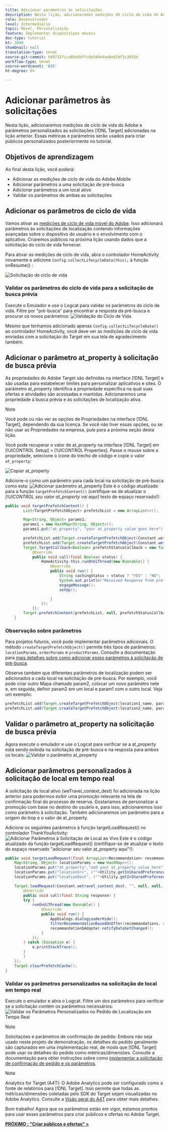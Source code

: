 ```yaml
---
title: Adicionar parâmetros às solicitações
description: Nesta lição, adicionaremos medições de ciclo de vida do Adobe e parâmetros personalizados às solicitações do Target adicionadas na lição anterior. Essas métricas e parâmetros serão usados para criar públicos personalizados posteriormente no tutorial.
role: Desenvolvedor
level: Intermediário
topic: Móvel, Personalização
feature: Implementar dispositivos móveis
doc-type: tutorial
kt: 3040
thumbnail: null
translation-type: tm+mt
source-git-commit: b89732fcca0be8bffc6e580e4ae0e62df3c3655d
workflow-type: tm+mt
source-wordcount: '835'
ht-degree: 0%

---
```



# Adicionar parâmetros às solicitações

Nesta lição, adicionaremos medições de ciclo de vida do Adobe e parâmetros personalizados às solicitações [!DNL Target] adicionadas na lição anterior. Essas métricas e parâmetros serão usados para criar públicos personalizados posteriormente no tutorial.

## Objetivos de aprendizagem

Ao final desta lição, você poderá:

* Adicionar as medições de ciclo de vida do Adobe Mobile
* Adicionar parâmetros a uma solicitação de pré-busca
* Adicionar parâmetros a um local ativo
* Validar os parâmetros de ambas as solicitações

## Adicionar os parâmetros de ciclo de vida

Vamos ativar as [medições de ciclo de vida móvel do Adobe](https://docs.adobe.com/content/help/en/mobile-services/android/metrics.html). Isso adicionará parâmetros às solicitações de localização contendo informações avançadas sobre o dispositivo do usuário e o envolvimento com o aplicativo. Criaremos públicos na próxima lição usando dados que a solicitação do ciclo de vida fornecer.

Para ativar as medições de ciclo de vida, abra o controlador HomeActivity novamente e adicione `Config.collectLifecycleData(this);` à função onResume() :

![Solicitação de ciclo de vida](assets/lifecycle_code.jpg)

### Validar os parâmetros do ciclo de vida para a solicitação de busca prévia

Execute o Emulador e use o Logcat para validar os parâmetros do ciclo de vida. Filtre por &quot;pré-busca&quot; para encontrar a resposta da pré-busca e procurar os novos parâmetros:
![Validação do Ciclo de Vida](assets/lifecycle_validation.jpg)

Mesmo que tenhamos adicionado apenas `Config.collectLifecycleData()` ao controlador HomeActivity, você deve ver as medições de ciclo de vida enviadas com a solicitação do Target em sua tela de agradecimento também.

## Adicionar o parâmetro at_property à solicitação de busca prévia

As propriedades do Adobe Target são definidas na interface [!DNL Target] e são usadas para estabelecer limites para personalizar aplicativos e sites. O parâmetro at_property identifica a propriedade específica na qual suas ofertas e atividades são acessadas e mantidas. Adicionaremos uma propriedade à busca prévia e às solicitações de localização ativa.

>[!NOTE]
>
>Você pode ou não ver as opções de Propriedades na interface [!DNL Target], dependendo da sua licença. Se você não tiver essas opções, ou se não usar as Propriedades na empresa, pule para a próxima seção desta lição.

Você pode recuperar o valor de at_property na interface [!DNL Target] em [!UICONTROL Setup] > [!UICONTROL Properties].  Passe o mouse sobre a propriedade, selecione o ícone do trecho de código e copie o valor `at_property`:

![Copiar at_property](assets/at_property_interface.jpg)

Adicione-o como um parâmetro para cada local na solicitação de pré-busca como esta:
![Adicionar parâmetro at_property](assets/params_at_property.jpg)
Este é o código atualizado para a função `targetPrefetchContent()` (certifique-se de atualizar o _[!UICONTROL seu valor at_property vai aqui]_ texto de espaço reservado!):

```java
public void targetPrefetchContent() {
        List<TargetPrefetchObject> prefetchList = new ArrayList<>();

        Map<String, Object> params1;
        params1 = new HashMap<String, Object>();
        params1.put("at_property", "your at_property value goes here");

        prefetchList.add(Target.createTargetPrefetchObject(Constant.wetravel_engage_home, params1));
        prefetchList.add(Target.createTargetPrefetchObject(Constant.wetravel_engage_search, params1));
        Target.TargetCallback<Boolean> prefetchStatusCallback = new Target.TargetCallback<Boolean>() {
            @Override
            public void call(final Boolean status) {
                HomeActivity.this.runOnUiThread(new Runnable() {
                    @Override
                    public void run() {
                        String cachingStatus = status ? "YES" : "NO";
                        System.out.println("Received Response from prefetch : " + cachingStatus);
                        engageMessage();
                        setUp();

                    }
                });
            }};
        Target.prefetchContent(prefetchList, null, prefetchStatusCallback);
    }
```

### Observação sobre parâmetros

Para projetos futuros, você pode implementar parâmetros adicionais. O método `createTargetPrefetchObject()` permite três tipos de parâmetros: `locationParams`, `orderParams` e `productParams`. Consulte a documentação para [mais detalhes sobre como adicionar esses parâmetros à solicitação de pré-busca](https://docs.adobe.com/content/help/en/mobile-services/android/target-android/c-mob-target-prefetch-android.html).

Observe também que diferentes parâmetros de localização podem ser adicionados a cada local na solicitação de pré-busca. Por exemplo, você pode criar outro Mapa chamado param2, colocar um novo parâmetro nele e, em seguida, definir param2 em um local e param1 com o outro local. Veja um exemplo:

```java
prefetchList.add(Target.createTargetPrefetchObject(location1_name, params1);
prefetchList.add(Target.createTargetPrefetchObject(location2_name, params2);
```

## Validar o parâmetro at_property na solicitação de busca prévia

Agora execute o emulador e use o Logcat para verificar se a at_property está sendo exibida na solicitação de pré-busca e na resposta para ambos os locais:
![Validar o parâmetro at_property](assets/parameters_at_property_validation.jpg)

## Adicionar parâmetros personalizados à solicitação de local em tempo real

A solicitação de local ativo (weTravel_context_dest) foi adicionada na lição anterior para podermos exibir uma promoção relevante na tela de confirmação final do processo de reserva. Gostaríamos de personalizar a promoção com base no destino do usuário e, para isso, adicionaremos isso como parâmetro à solicitação. Também adicionaremos um parâmetro para a origem do trop e o valor de at_property.

Adicione os seguintes parâmetros à função targetLoadRequest() no controlador ThankYouActivity:
![Adicionar Parâmetros à Solicitação de Local ao Vivo](assets/parameters_live_location.jpg)
Este é o código atualizado da função targetLoadRequest() (certifique-se de atualizar o texto do espaço reservado &quot;adicionar seu valor at_property aqui&quot;!):

```java
public void targetLoadRequest(final ArrayList<Recommandation> recommandations) {
    Map<String, Object> locationParams = new HashMap<>();
    locationParams.put("at_property","add your at_property value here");
    locationParams.put("locationSrc", (""+Utility.getInSharedPreference(ThankYouActivity.this,Constant.departure,"")));
    locationParams.put("locationDest", (""+Utility.getInSharedPreference(ThankYouActivity.this,Constant.destination,"")));

    Target.loadRequest(Constant.wetravel_context_dest, "", null, null, locationParams, new Target.TargetCallback<String>() {
        @Override
        public void call(final String response) {
        try {
            runOnUiThread(new Runnable() {
                @Override
                public void run() {
                    AppDialogs.dialogLoaderHide();
                    filterRecommendationBasedOnOffer(recommandations, response);
                    recommandationbAdapter.notifyDataSetChanged();
                }
            });
        } catch (Exception e) {
            e.printStackTrace();
        }
        }
    });
    Target.clearPrefetchCache();
}
```

### Validar os parâmetros personalizados na solicitação de local em tempo real

Execute o emulador e abra o Logcat. Filtre um dos parâmetros para verificar se a solicitação contém os parâmetros necessários:
![Validar os Parâmetros Personalizados no Pedido de Localização em Tempo Real](assets/parameters_live_location_validation.jpg)

>[!NOTE]
>
>Solicitações e parâmetros de confirmação de pedido: Embora não seja usado neste projeto de demonstração, os detalhes do pedido geralmente são capturados em uma implementação real, de modo que [!DNL Target] pode usar os detalhes do pedido como métricas/dimensões. Consulte a documentação para obter instruções sobre como [implementar a solicitação de confirmação de pedido e os parâmetros](https://docs.adobe.com/content/help/en/mobile-services/android/target-android/c-target-methods.html).

>[!NOTE]
>
>Analytics for Target (A4T): O Adobe Analytics pode ser configurado como a fonte de relatórios para [!DNL Target]. Isso permite que todas as métricas/dimensões coletadas pelo SDK do Target sejam visualizadas no Adobe Analytics. Consulte a [Visão geral do A4T](https://docs.adobe.com/content/help/en/target/using/integrate/a4t/a4t.html) para obter mais detalhes.

Bom trabalho! Agora que os parâmetros estão em vigor, estamos prontos para usar esses parâmetros para criar públicos e ofertas no Adobe Target.

**[PRÓXIMO : &quot;Criar públicos e ofertas&quot; >](create-audiences-and-offers.md)**
